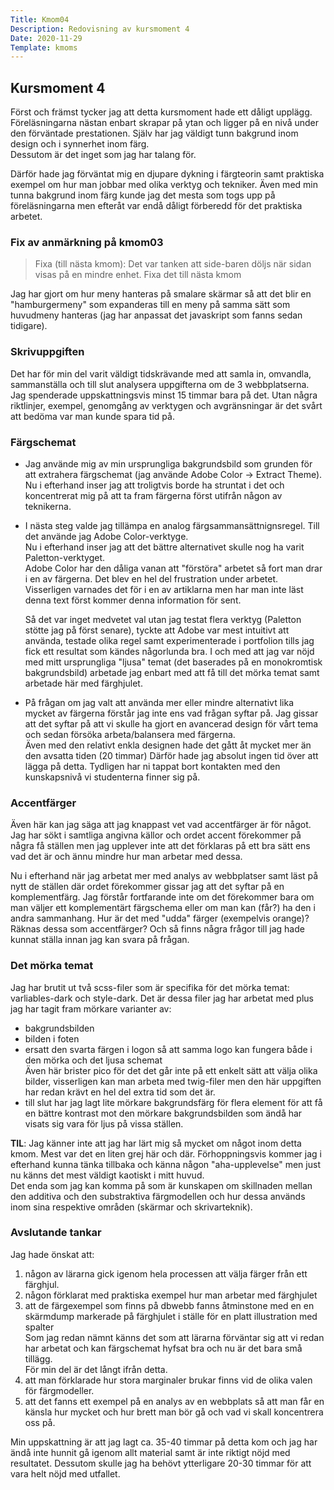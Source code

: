 ```yaml
---
Title: Kmom04
Description: Redovisning av kursmoment 4
Date: 2020-11-29
Template: kmoms
---
```


## Kursmoment 4

Först och främst tycker jag att detta kursmoment hade ett dåligt upplägg.
Föreläsningarna nästan enbart skrapar på ytan och ligger på en nivå under den förväntade prestationen.
Själv har jag väldigt tunn bakgrund inom design och i synnerhet inom färg.  
Dessutom är det inget som jag har talang för.

Därför hade jag förväntat mig en djupare dykning i färgteorin samt praktiska exempel om hur man jobbar med olika verktyg och tekniker.
Även med min tunna bakgrund inom färg kunde jag det mesta som togs upp på föreläsningarna
men efteråt var endå dåligt förberedd för det praktiska arbetet.

### Fix av anmärkning på kmom03

> Fixa (till nästa kmom):
> Det var tanken att side-baren döljs när sidan visas på en mindre enhet. Fixa det till nästa kmom

Jag har gjort om hur meny hanteras på smalare skärmar så att det blir en "hamburgermeny" som expanderas till en meny
på samma sätt som huvudmeny hanteras (jag har anpassat det javaskript som fanns sedan tidigare).

### Skrivuppgiften

Det har för min del varit väldigt tidskrävande med att samla in, omvandla, sammanställa och till slut analysera uppgifterna om de 3 webbplatserna.
Jag spenderade uppskattningsvis minst 15 timmar bara på det.
Utan några riktlinjer, exempel, genomgång av verktygen och avgränsningar är det svårt att bedöma var man kunde spara tid på.

### Färgschemat

- Jag använde mig av min ursprungliga bakgrundsbild som grunden för att extrahera färgschemat (jag använde Adobe Color -> Extract Theme).
  Nu i efterhand inser jag att troligtvis borde ha struntat i det och koncentrerat mig på att ta fram färgerna först utifrån någon av teknikerna.
- I nästa steg valde jag tillämpa en analog färgsammansättnignsregel. Till det använde jag Adobe Color-verktyge.  
  Nu i efterhand inser jag att det bättre alternativet skulle nog ha varit Paletton-verktyget.  
  Adobe Color har den dåliga vanan att "förstöra" arbetet så fort man drar i en av färgerna.
  Det blev en hel del frustration under arbetet. Visserligen varnades det för i en av artiklarna men har man inte läst denna text först kommer denna information för sent.

  Så det var inget medvetet val utan jag testat flera verktyg (Paletton stötte jag på först senare), tyckte att Adobe var mest intuitivt att använda,
  testade olika regel samt experimenterade i portfolion tills jag fick ett resultat som kändes någorlunda bra.
  I och med att jag var nöjd med mitt ursprungliga "ljusa" temat (det baserades på en monokromtisk bakgrundsbild)
  arbetade jag enbart med att få till det mörka temat samt arbetade här med färghjulet.
- På frågan om jag valt att använda mer eller mindre alternativt lika mycket av färgerna förstår jag inte ens vad frågan syftar på.
  Jag gissar att det syftar på att vi skulle ha gjort en avancerad design för vårt tema och sedan försöka arbeta/balansera med färgerna.  
  Även med den relativt enkla designen hade det gått åt mycket mer än den avsatta tiden (20 timmar)
  Därför hade jag absolut ingen tid över att lägga på detta. Tydligen har ni tappat bort kontakten med den kunskapsnivå vi studenterna finner sig på.

### Accentfärger

Även här kan jag säga att jag knappast vet vad accentfärger är för något. Jag har sökt i samtliga angivna källor
och ordet accent förekommer på några få ställen men jag upplever inte att det förklaras på ett bra sätt ens vad det är
och ännu mindre hur man arbetar med dessa.

Nu i efterhand när jag arbetat mer med analys av webbplatser samt läst på nytt de ställen där ordet förekommer gissar jag att det syftar på en komplementfärg. Jag förstår fortfarande inte om det förekommer bara
om man väljer ett komplementärt färgschema eller om man kan (får?) ha den i andra sammanhang.
Hur är det med "udda" färger (exempelvis orange)? Räknas dessa som accentfärger?
Och så finns några frågor till jag hade kunnat ställa innan jag kan svara på frågan.

### Det mörka temat

Jag har brutit ut två scss-filer som är specifika för det mörka temat: varliables-dark och style-dark.
Det är dessa filer jag har arbetat med plus jag har tagit fram mörkare varianter av:

- bakgrundsbilden
- bilden i foten
- ersatt den svarta färgen i logon så att samma logo kan fungera både i den mörka och det ljusa schemat  
  Även här brister pico för det det går inte på ett enkelt sätt att välja olika bilder, visserligen kan man arbeta med twig-filer
  men den här uppgiften har redan krävt en hel del extra tid som det är.
- till slut har jag lagt lite mörkare bakgrundsfärg för flera element för att få en bättre kontrast mot den mörkare bakgrundsbilden
  som ändå har visats sig vara för ljus på vissa ställen.

__TIL__: Jag känner inte att jag har lärt mig så mycket om något inom detta kmom. Mest var det en liten grej här och där.
Förhoppningsvis kommer jag i efterhand kunna tänka tillbaka och känna någon "aha-upplevelse" men just nu känns det mest väldigt kaotiskt i mitt huvud.  
Det enda som jag kan komma på som är kunskapen om skillnaden mellan den additiva och den substraktiva färgmodellen
och hur dessa används inom sina respektive områden (skärmar och skrivarteknik).

### Avslutande tankar

Jag hade önskat att:

1.  någon av lärarna gick igenom hela processen att välja färger från ett färghjul.
2. någon förklarat med praktiska exempel hur man arbetar med färghjulet
3. att de färgexempel som finns på dbwebb fanns åtminstone med en en skärmdump markerade på färghjulet i ställe för en platt illustration med spalter  
   Som jag redan nämnt känns det som att lärarna förväntar sig att vi redan har arbetat och kan färgschemat hyfsat bra och nu är det bara små tillägg.  
   För min del är det långt ifrån detta.
4. att man förklarade hur stora marginaler brukar finns vid de olika valen för färgmodeller.
5. att det fanns ett exempel på en analys av en webbplats så att man får en känsla hur mycket och hur brett man bör gå och vad vi skall koncentrera oss på.

Min uppskattning är att jag lagt ca. 35-40 timmar på detta kom och jag har ändå inte hunnit gå igenom allt material samt är inte riktigt nöjd med resultatet.
Dessutom skulle jag ha behövt ytterligare 20-30 timmar för att vara helt nöjd med utfallet.
